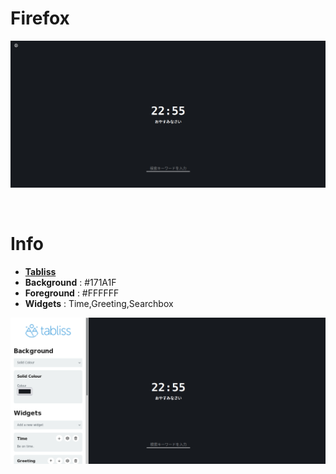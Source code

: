 # Firefox

<p align="center">
        <img src="/screenshot/FIREFOX2.png" />
</p>

<br>

# Info

+ **[Tabliss](https://addons.mozilla.org/en-US/firefox/addon/tabliss/?utm_source=addons.mozilla.org&utm_medium=referral&utm_content=search)**
+ **Background** : #171A1F
+ **Foreground** : #FFFFFF
+ **Widgets**    : Time,Greeting,Searchbox


<p align="center">
        <img src="/screenshot/FIREFOX1.png" />
</p>
